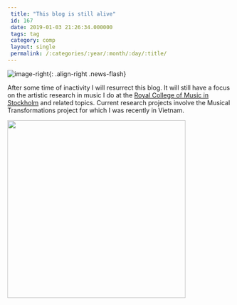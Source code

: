 ```yaml
---
 title: "This blog is still alive"
 id: 167
 date: 2019-01-03 21:26:34.000000
 tags: tag
 category: comp
 layout: single
 permalink: /:categories/:year/:month/:day/:title/
---
```

![image-right](/assets/images/){: .align-right .news-flash}

After some time of inactivity I will resurrect this blog. It will still have a focus on the artistic research in music I do at the <a href="https://www.kmh.se/in-english.html">Royal College of Music in Stockholm</a> and related topics. Current research projects involve the Musical Transformations project for which I was recently in Vietnam.

<img width="400px" src="http://www.henrikfrisk.com/bilder/mon_20190101_001.jpg"></img>

